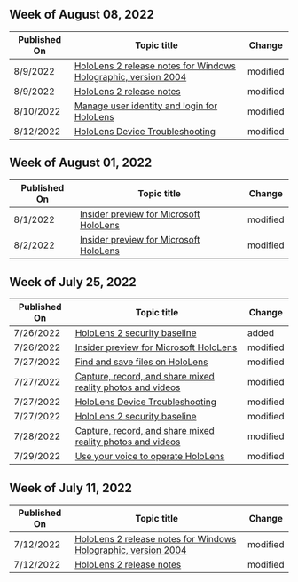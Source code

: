 <!-- This file is generated automatically each week. Changes made to this file will be overwritten.-->



## Week of August 08, 2022


| Published On |Topic title | Change |
|------|------------|--------|
| 8/9/2022 | [HoloLens 2 release notes for Windows Holographic, version 2004](/hololens/hololens-release-notes-2004) | modified |
| 8/9/2022 | [HoloLens 2 release notes](/hololens/hololens-release-notes) | modified |
| 8/10/2022 | [Manage user identity and login for HoloLens](/hololens/hololens-identity) | modified |
| 8/12/2022 | [HoloLens Device Troubleshooting](/hololens/hololens-troubleshooting) | modified |


## Week of August 01, 2022


| Published On |Topic title | Change |
|------|------------|--------|
| 8/1/2022 | [Insider preview for Microsoft HoloLens](/hololens/hololens-insider) | modified |
| 8/2/2022 | [Insider preview for Microsoft HoloLens](/hololens/hololens-insider) | modified |


## Week of July 25, 2022


| Published On |Topic title | Change |
|------|------------|--------|
| 7/26/2022 | [HoloLens 2 security baseline](/hololens/security-baseline) | added |
| 7/26/2022 | [Insider preview for Microsoft HoloLens](/hololens/hololens-insider) | modified |
| 7/27/2022 | [Find and save files on HoloLens](/hololens/holographic-data) | modified |
| 7/27/2022 | [Capture, record, and share mixed reality photos and videos](/hololens/holographic-photos-and-videos) | modified |
| 7/27/2022 | [HoloLens Device Troubleshooting](/hololens/hololens-troubleshooting) | modified |
| 7/27/2022 | [HoloLens 2 security baseline](/hololens/security-baseline) | modified |
| 7/28/2022 | [Capture, record, and share mixed reality photos and videos](/hololens/holographic-photos-and-videos) | modified |
| 7/29/2022 | [Use your voice to operate HoloLens](/hololens/hololens-cortana) | modified |


## Week of July 11, 2022


| Published On |Topic title | Change |
|------|------------|--------|
| 7/12/2022 | [HoloLens 2 release notes for Windows Holographic, version 2004](/hololens/hololens-release-notes-2004) | modified |
| 7/12/2022 | [HoloLens 2 release notes](/hololens/hololens-release-notes) | modified |

